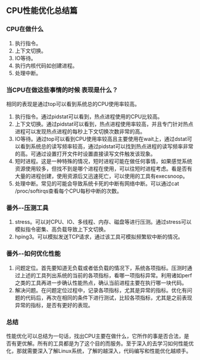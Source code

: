 ## CPU性能优化总结篇
### CPU在做什么
1. 执行指令。
2. 上下文切换。
3. IO等待。
4. 执行内核代码如创建进程。
5. 处理中断。
### 当CPU在做这些事情的时候 表现是什么？
相同的表现是通过top可以看到系统总的CPU使用率较高。
1. 执行指令。通过pidstat可以看到，热点进程使用的CPU比较高。
2. 上下文切换。通过pidstat可以看到，热点进程使用率较高，并且专门针对热点进程可以发现热点进程的每秒上下文切换次数非常的高。
3. IO等待。通过top可以看到CPU使用率较高且主要使用在wait上，通过dstat可以看到系统总的读写频率较高，通过pidstat可以找到热点进程的读写频率非常的高。可通过设置打开文件时设置直接读写文件触发该现象。
4. 短时进程。这是一种特殊的情况，短时进程可能在做任何事情，如果感觉系统资源使用较多，但找不到是哪个进程在使用，可以往短时进程考虑。看是否有大量的进程创建，使用资源后又迅速死亡，可以使用的工具有execsnoop。
5. 处理中断。常见的可能会导致系统卡死的中断有网络中断。可以通过cat /proc/softirqs查看每个CPU每秒中断的次数。
### 番外--压测工具
1. stress。可以对CPU、IO、多线程、内存、磁盘等进行压测。通过stress可以模拟指令密集、高负载导致上下文切换。
2. hping3。可以模拟发送TCP请求，通过该工具可模拟频繁软中断的情况。
### 番外--如何优化性能
1. 问题定位。首先要知道无负载或者低负载的情况下，系统各项指标。压测时通过上述的工具列出系统的当前的各项指标，看哪一项指标异常。利用诸如perf之类的工具再进一步确认性能热点，确认当前进程主要在执行哪一块代码。
2. 解决问题。在问题定位过程中，记录各项指标，尤其是异常的指标。优化有问题的代码后，再次在相同的条件下进行测试，比较各项指标，尤其是之前表现异常的指标，是否有更好的表现。
### 总结
性能优化可以总结为一句话，找出CPU主要在做什么，它所作的事是否合法，是否有更优解。所有的工具都是为了这个目的而服务。至于深入的去学习如何性能优化，那就需要深入了解Linux系统，了解的越深入，代码编写和性能优化越顺手。